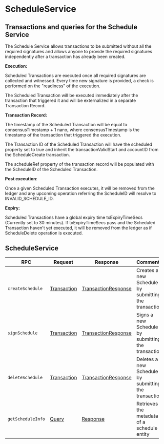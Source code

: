 # ScheduleService

## Transactions and queries for the Schedule Service

The Schedule Service allows transactions to be submitted without all the required signatures and allows anyone to provide the required signatures independently after a transaction has already been created.

**Execution:**

Scheduled Transactions are executed once all required signatures are collected and witnessed. Every time new signature is provided, a check is performed on the "readiness" of the execution.

The Scheduled Transaction will be executed immediately after the transaction that triggered it and will be externalized in a separate Transaction Record.

**Transaction Record:**

The timestamp of the Scheduled Transaction will be equal to consensusTimestamp + 1 nano, where consensusTimestamp is the timestamp of the transaction that triggered the execution.

The Transaction ID of the Scheduled Transaction will have the scheduled property set to true and inherit the transactionValidStart and accountID from the ScheduleCreate transaction.

The scheduleRef property of the transaction record will be populated with the ScheduleID of the Scheduled Transaction.

**Post execution:**

Once a given Scheduled Transaction executes, it will be removed from the ledger and any upcoming operation referring the ScheduleID will resolve to INVALID\_SCHEDULE\_ID.

**Expiry:**

Scheduled Transactions have a global expiry time txExpiryTimeSecs (Currently set to 30 minutes). If txExpiryTimeSecs pass and the Scheduled Transaction haven't yet executed, it will be removed from the ledger as if ScheduleDelete operation is executed.

## ScheduleService

| RPC               | Request                                                                                 | Response                                                                                                | Comments                                             |
| ----------------- | --------------------------------------------------------------------------------------- | ------------------------------------------------------------------------------------------------------- | ---------------------------------------------------- |
| `createSchedule`  | [Transaction](../../../sdks-and-apis/hedera-api/cryptocurrency-accounts/transaction.md) | [TransactionResponse](../../../sdks-and-apis/hedera-api/cryptocurrency-accounts/transactionresponse.md) | Creates a new Schedule by submitting the transaction |
| `signSchedule`    | [Transaction](../../../sdks-and-apis/hedera-api/cryptocurrency-accounts/transaction.md) | [TransactionResponse](../../../sdks-and-apis/hedera-api/cryptocurrency-accounts/transactionresponse.md) | Signs a new Schedule by submitting the transaction   |
| `deleteSchedule`  | [Transaction](../../../sdks-and-apis/hedera-api/cryptocurrency-accounts/transaction.md) | [TransactionResponse](../../../sdks-and-apis/hedera-api/cryptocurrency-accounts/transactionresponse.md) | Deletes a new Schedule by submitting the transaction |
| `getScheduleInfo` | [Query](../../../sdks-and-apis/hedera-api/miscellaneous/query.md)                       | [Response](../../../sdks-and-apis/hedera-api/miscellaneous/response.md)                                 | Retrieves the metadata of a schedule entity          |
